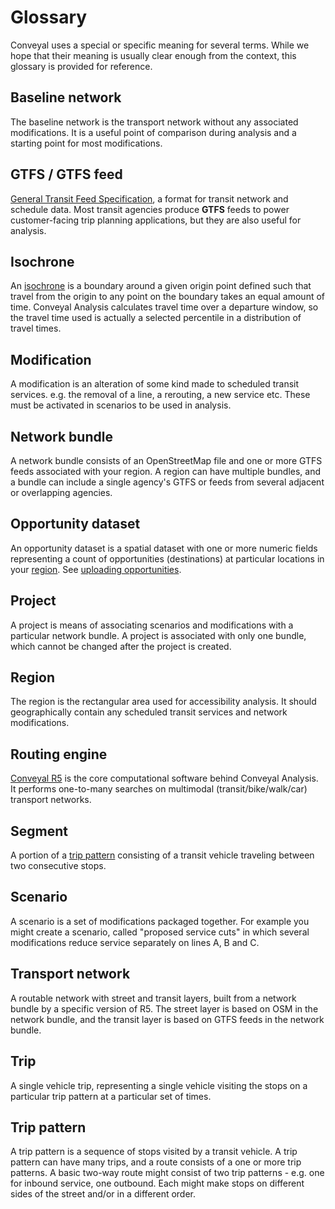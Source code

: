 # Glossary

Conveyal uses a special or specific meaning for several terms. While we hope that their meaning is usually clear enough from the context, this glossary is provided for reference.

## Baseline network
The baseline network is the transport network without any associated modifications. It is a useful point of comparison during analysis and a starting point for most modifications.

## GTFS / GTFS feed
[General Transit Feed Specification](https://developers.google.com/transit/gtfs/), a format for transit network and schedule data. Most transit agencies produce **GTFS** feeds to power customer-facing trip planning applications, but they are also useful for analysis.

## Isochrone
An [isochrone](https://en.wiktionary.org/wiki/isochrone#English) is a boundary around a given origin point defined such that travel from the origin to any point on the boundary takes an equal amount of time. Conveyal Analysis calculates travel time over a departure window, so the travel time used is actually a selected percentile in a distribution of travel times.

## Modification
A modification is an alteration of some kind made to scheduled transit services. e.g. the removal of a line, a rerouting, a new service etc. These must be activated in scenarios to be used in analysis.

## Network bundle
A network bundle consists of an OpenStreetMap file and one or more GTFS feeds associated with your region. A region can have multiple bundles, and a bundle can include a single agency's GTFS or feeds from several adjacent or overlapping agencies.

## Opportunity dataset
An opportunity dataset is a spatial dataset with one or more numeric fields representing a count of opportunities (destinations) at particular locations in your [region](#region). See [uploading opportunities](/docs/prepare-inputs/upload-opportunity-data#upload_opportunities).

## Project
A project is means of associating scenarios and modifications with a particular network bundle. A project is associated with only one bundle, which cannot be changed after the project is created.

## Region
The region is the rectangular area used for accessibility analysis. It should geographically contain any scheduled transit services and network modifications.

## Routing engine
[Conveyal R5](https://github.com/conveyal/r5) is the core computational software behind Conveyal Analysis. It performs one-to-many searches on multimodal (transit/bike/walk/car) transport networks.

## Segment
A portion of a [trip pattern](#trip-pattern) consisting of a transit vehicle traveling between two consecutive stops.

## Scenario
A scenario is a set of modifications packaged together. For example you might create a scenario, called "proposed service cuts" in which several modifications reduce service separately on lines A, B and C.

## Transport network
A routable network with street and transit layers, built from a network bundle by a specific version of R5. The street layer is based on OSM in the network bundle, and the transit layer is based on GTFS feeds in the network bundle.

## Trip
A single vehicle trip, representing a single vehicle visiting the stops on a particular trip pattern at a particular set of times.

## Trip pattern
A trip pattern is a sequence of stops visited by a transit vehicle. A trip pattern can have many trips, and a route consists of a one or more trip patterns. A basic two-way route might consist of two trip patterns - e.g. one for inbound service, one outbound. Each might make stops on different sides of the street and/or in a different order.

